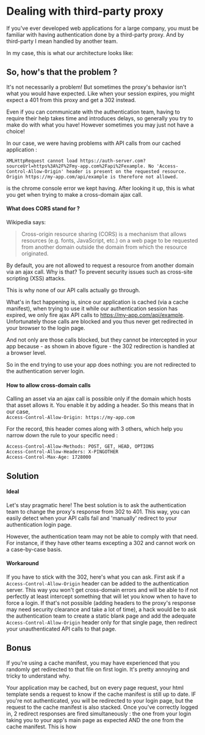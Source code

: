 # Dealing with third-party proxy

If you've ever developed web applications for a large company, you must be familiar with having authentication done by a third-party proxy. And by third-party I mean handled by another team.

In my case, this is what our architecture looks like:



## So, how's that the problem ?

It's not necessarily a problem! But sometimes the proxy's behavior isn't what you would have expected. Like when your session expires, you might expect a 401 from this proxy and get a 302 instead.

Even if you can communicate with the authentication team, having to require their help takes time and introduces delays, so generally you try to make do with what you have! However sometimes you may just not have a choice!

In our case, we were having problems with API calls from our cached application :

```
XMLHttpRequest cannot load https://auth-server.com?sourceUrl=https%3A%2F%2Fmy-app.com%2Fapi%2Fexample. No 'Access-Control-Allow-Origin' header is present on the requested resource. Origin https://my-app.com/api/example is therefore not allowed.
```
is the chrome console error we kept having. After looking it up, this is what you get when trying to make a cross-domain ajax call.


#### What does CORS stand for ?

Wikipedia says:
> Cross-origin resource sharing (CORS) is a mechanism that allows resources (e.g. fonts, JavaScript, etc.) on a web page to be requested from another domain outside the domain from which the resource originated.

By default, you are not allowed to request a resource from another domain via an ajax call. Why is that? To prevent security issues such as cross-site scripting (XSS) attacks.

This is why none of our API calls actually go through.






What's in fact happening is, since our application is cached (via a cache manifest), when trying to use it while our authentication session has expired, we only fire ajax API calls to https://my-app.com/api/example. Unfortunately those calls are blocked and you thus never get redirected in your browser to the login page.  

And not only are those calls blocked, but they cannot be intercepted in your app because - as shown in above figure - the 302 redirection is handled at a browser level.

So in the end trying to use your app does nothing: you are not redirected to the authentication server login.


#### How to allow cross-domain calls

Calling an asset via an ajax call is possible only if the domain which hosts that asset allows it. You enable it by adding a header. So this means that in our case,  
`Access-Control-Allow-Origin: https://my-app.com`

For the record, this header comes along with 3 others, which help you narrow down the rule to your specific need :

```
Access-Control-Allow-Methods: POST, GET, HEAD, OPTIONS
Access-Control-Allow-Headers: X-PINGOTHER
Access-Control-Max-Age: 1728000
```

## Solution

#### Ideal

Let's stay pragmatic here! The best solution is to ask the authentication team to change the proxy's response from 302 to 401. This way, you can easily detect when your API calls fail and 'manually' redirect to your authentication login page.

However, the authentication team may not be able to comply with that need. For instance, if they have other teams excepting a 302 and cannot work on a case-by-case basis.


#### Workaround

If you have to stick with the 302, here's what you can ask. First ask if a `Access-Control-Allow-Origin` header can be added to the authentication server. This way you won't get cross-domain errors and will be able to if not perfectly at least intercept something that will let you know when to have to force a login. If that's not possible (adding headers to the proxy's response may need security clearance and take a lot of time), a hack would be to ask the authentication team to create a static blank page and add the adequate `Access-Control-Allow-Origin` header only for that single page, then redirect your unauthenticated API calls to that page.

## Bonus

If you're using a cache manifest, you may have experienced that you randomly get redirected to that file on first login. It's pretty annoying and tricky to understand why.

Your application may be cached, but on every page request, your html template sends a request to know if the cache manifest is still up to date. IF you're not authenticated, you will be redirected to your login page, but the request to the cache manifest is also stacked. Once you've correctly logged in, 2 redirect responses are fired simultaneously : the one from your login taking you to your app's main page as expected AND the one from the cache manifest. This is how
